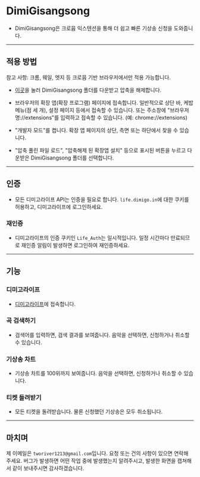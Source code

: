 # DimiGisangsong

- DimiGisangsong은 크로뮴 익스텐션을 통해 더 쉽고 빠른 기상송 신청을 도와줍니다.

---

## 적용 방법

참고 사항: 크롬, 웨일, 엣지 등 크로뮴 기반 브라우저에서만 적용 가능합니다.

- [이곳](https://github.com/header1213/DimiGisangsong/archive/refs/heads/main.zip)을 눌러 DimiGisangsong 폴더를 다운받고 압축을 해제합니다.

- 브라우저의 확장 앱(확장 프로그램) 페이지에 접속합니다. 일반적으로 상단 바, 케밥 메뉴(점 세 개), 설정 페이지 등에서 접속할 수 있습니다. 또는 주소창에 "브라우저명://extensions"를 입력하고 접속할 수 있습니다. (예: chrome://extensions)

- "개발자 모드"를 켭니다. 확장 앱 페이지의 상단, 측면 또는 하단에서 찾을 수 있습니다.

- "압축 풀린 파일 로드", "압축해제 된 확장앱 설치" 등으로 표시된 버튼을 누르고 다운받은 DimiGisangsong 폴더를 선택합니다.

---

## 인증

- 모든 디미고라이프 API는 인증을 필요로 합니다. `life.dimigo.in`에 대한 쿠키를 허용하고, 디미고라이프에 로그인하세요.

### 재인증

- 디미고라이프의 인증 쿠키인 `Life_Auth`는 일시적입니다. 일정 시간마다 만료되므로 재인증 알림이 발생하면 로그인하여 재인증하세요.

---

## 기능

### 디미고라이프

- [디미고라이프](https://life.dimigo.in/)에 접속합니다.

### 곡 검색하기

- 검색어를 입력하면, 검색 결과를 보여줍니다. 음악을 선택하면, 신청하거나 취소할 수 있습니다.

### 기상송 차트

- 기상송 차트를 100위까지 보여줍니다. 음악을 선택하면, 신청하거나 취소할 수 있습니다.

### 티켓 돌려받기

- 모든 티켓을 돌려받습니다. 물론 신청했던 기상송은 모두 취소됩니다.

---

## 마치며

제 이메일은 `tworiver1213@gmail.com`입니다. 요청 또는 건의 사항이 있으면 연락해 주세요. 버그가 발생하면 어떤 작업 중에 발생했는지 알려주시고, 발생한 화면을 캡쳐해서 같이 보내주시면 감사하겠습니다.
